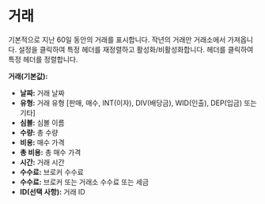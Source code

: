 # **거래**

기본적으로 지난 60일 동안의 거래를 표시합니다. 작년의 거래만 거래소에서 가져옵니다.
설정을 클릭하여 특정 헤더를 재정렬하고 활성화/비활성화합니다.
헤더를 클릭하여 특정 헤더를 정렬합니다.

**거래(기본값):**
- **날짜:** 거래 날짜
- **유형:** 거래 유형 [판매, 매수, INT(이자), DIV(배당금), WID(인출), DEP(입금) 또는 기타]
- **심볼:** 심볼 이름
- **수량:** 총 수량
- **비용:** 매수 가격
- **총 비용:** 총 매수 가격
- **시간:** 거래 시간
- **수수료:** 브로커 수수료
- **수수료:** 브로커 또는 거래소 수수료 또는 세금
- **ID(선택 사항):** 거래 ID
